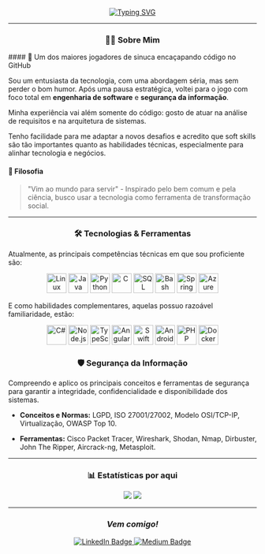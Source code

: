 <div align="center">

<a href="https://git.io/typing-svg"><img src="https://readme-typing-svg.demolab.com?font=Press+Start+2P&pause=1000&color=07A100&width=435&lines=Ol%C3%A1%2C+eu+sou+Wesley" alt="Typing SVG" /></a>

</div>

---

 <h3 align="center">👨‍💻 Sobre Mim</h3>
#### 🎱 Um dos maiores jogadores de sinuca encaçapando código no GitHub

Sou um entusiasta da tecnologia, com uma abordagem séria, mas sem perder o bom humor. Após uma pausa estratégica, voltei para o jogo com foco total em **engenharia de software** e **segurança da informação**. 

Minha experiência vai além somente do código: gosto de atuar na análise de requisitos e na arquitetura de sistemas.

Tenho facilidade para me adaptar a novos desafios e acredito que soft skills são tão importantes quanto as habilidades técnicas, especialmente para alinhar tecnologia e negócios.

#### 🎯 Filosofia

> "Vim ao mundo para servir" - Inspirado pelo bem comum e pela ciência, busco usar a tecnologia como ferramenta de transformação social.

---

 <h3 align="center">🛠️ Tecnologias &amp; Ferramentas</h3>

Atualmente, as principais competências técnicas em que sou proficiente são:

<p align="center">
  <!-- Linux -->
  <img src="https://cdn.jsdelivr.net/gh/devicons/devicon/icons/linux/linux-original.svg" alt="Linux" width="40" height="40"/>
  <!-- Java -->
  <img src="https://cdn.jsdelivr.net/gh/devicons/devicon/icons/java/java-original.svg" alt="Java" width="40" height="40"/>
  <!-- Python -->
  <img src="https://cdn.jsdelivr.net/gh/devicons/devicon/icons/python/python-original.svg" alt="Python" width="40" height="40"/>
  <!-- C -->
  <img src="https://cdn.jsdelivr.net/gh/devicons/devicon/icons/c/c-original.svg" alt="C" width="40" height="40"/>
  <!-- SQL -->
  <img src="https://cdn.jsdelivr.net/gh/devicons/devicon/icons/mysql/mysql-original.svg" alt="SQL" width="40" height="40"/>
  <!-- Bash -->
  <img src="https://cdn.jsdelivr.net/gh/devicons/devicon/icons/bash/bash-original.svg" alt="Bash" width="40" height="40"/>
  <!-- Spring Boot -->
  <img src="https://cdn.jsdelivr.net/gh/devicons/devicon/icons/spring/spring-original.svg" alt="Spring Boot" width="40" height="40"/>
  <!-- Azure -->
  <img src="https://cdn.jsdelivr.net/gh/devicons/devicon/icons/azure/azure-original.svg" alt="Azure" width="40" height="40"/>
</p>

E como habilidades complementares, aquelas possuo razoável familiaridade, estão:

<p align="center"> 
  <!-- C# -->
  <img src="https://cdn.jsdelivr.net/gh/devicons/devicon@latest/icons/csharp/csharp-original.svg" alt="C#" width="40" height="40"/>
  <!-- Node.js -->
  <img src="https://cdn.jsdelivr.net/gh/devicons/devicon/icons/nodejs/nodejs-original.svg" alt="Node.js" width="40" height="40"/>
  <!-- TypeScript -->
  <img src="https://cdn.jsdelivr.net/gh/devicons/devicon/icons/typescript/typescript-original.svg" alt="TypeScript" width="40" height="40"/>
  <!-- Angular -->
  <img src="https://cdn.jsdelivr.net/gh/devicons/devicon@latest/icons/angular/angular-original.svg" alt="Angular" width="40" height="40"/>
  <!-- Swift -->
  <img src="https://cdn.jsdelivr.net/gh/devicons/devicon/icons/swift/swift-original.svg" alt="Swift" width="40" height="40"/>
  <!-- Android -->
  <img src="https://cdn.jsdelivr.net/gh/devicons/devicon@latest/icons/android/android-plain.svg" alt="Android" width="40" height="40"/>
  <!-- PHP -->
  <img src="https://cdn.jsdelivr.net/gh/devicons/devicon/icons/php/php-original.svg" alt="PHP" width="40" height="40"/>
  <!-- Docker -->
  <img src="https://cdn.jsdelivr.net/gh/devicons/devicon/icons/docker/docker-original.svg" alt="Docker" width="40" height="40"/>
</p>

 <h3 align="center">🛡️ Segurança da Informação</h3>

Compreendo e aplico os principais conceitos e ferramentas de segurança para garantir a integridade, confidencialidade e disponibilidade dos sistemas.

* **Conceitos e Normas:** LGPD, ISO 27001/27002, Modelo OSI/TCP-IP, Virtualização, OWASP Top 10.

* **Ferramentas:** Cisco Packet Tracer, Wireshark, Shodan, Nmap, Dirbuster, John The Ripper, Aircrack-ng, Metasploit.

---

 <h3 align="center">📊 Estatísticas por aqui</h3>

<div align="center">
  <img src="https://github-readme-stats.vercel.app/api?username=wpaulow&show_icons=true&theme=radical&include_all_commits=true&count_private=true"/>
  <img src="https://github-readme-stats.vercel.app/api/top-langs/?username=wpaulow&layout=compact&langs_count=7&theme=radical"/>
</div>

---

<h3 align="center">
  <em>Vem comigo!</em>
</h3>

<div align="center"> 
	<a href="https://linkedin.com/in/wesley-paulow"> 
		<img src="https://img.shields.io/badge/LinkedIn-0077B5?style=for-the-badge&logo=linkedin&logoColor=white" alt="LinkedIn Badge" /> 
	</a> 
	<a href="https://medium.com/@wesley.paulow"> 
		<img src="https://img.shields.io/badge/Medium-12100E?style=for-the-badge&logo=medium" alt="Medium Badge" /> 
	</a> 
</div>
